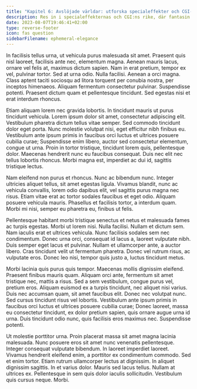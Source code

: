 ```yaml
---
title: "Kapitel 6: Avslöjade världar: utforska specialeffekter och CGI-underverk"
description: Res in i specialeffekternas och CGI:ns rike, där fantasin inte vet några gränser.
date: 2023-08-07T19:46:41+02:00
type: reverse-footer
icon: fas question
sidebarFilename: ephemeral-elegance
---
```

In facilisis tellus urna, ut vehicula purus malesuada sit amet. Praesent quis nisl laoreet, facilisis ante nec, elementum magna. Aenean mauris lacus, ornare vel felis at, maximus dictum sapien. Nam in erat pretium, tempor ex vel, pulvinar tortor. Sed at urna odio. Nulla facilisi. Aenean a orci magna. Class aptent taciti sociosqu ad litora torquent per conubia nostra, per inceptos himenaeos. Aliquam fermentum consectetur pulvinar. Suspendisse potenti. Praesent dictum quam et pellentesque tincidunt. Sed egestas nisi et erat interdum rhoncus.

Etiam aliquam lorem nec gravida lobortis. In tincidunt mauris ut purus tincidunt vehicula. Lorem ipsum dolor sit amet, consectetur adipiscing elit. Vestibulum pharetra dictum tellus vitae semper. Sed commodo tincidunt dolor eget porta. Nunc molestie volutpat nisi, eget efficitur nibh finibus eu. Vestibulum ante ipsum primis in faucibus orci luctus et ultrices posuere cubilia curae; Suspendisse enim libero, auctor sed consectetur elementum, congue ut urna. Proin in tortor tristique, tincidunt lorem quis, pellentesque dolor. Maecenas hendrerit nunc eu faucibus consequat. Duis nec elit nec tellus lobortis rhoncus. Morbi magna est, imperdiet ac dui id, sagittis tristique lectus.

Nam eleifend non purus et rhoncus. Nunc ac bibendum nunc. Integer ultricies aliquet tellus, sit amet egestas ligula. Vivamus blandit, nunc ac vehicula convallis, lorem odio dapibus elit, vel sagittis purus magna nec risus. Etiam vitae erat ac tortor sodales faucibus et eget odio. Aliquam posuere vehicula mauris. Phasellus et facilisis tortor, a interdum quam. Morbi mi nisi, semper eu pharetra eu, finibus ut felis.

Pellentesque habitant morbi tristique senectus et netus et malesuada fames ac turpis egestas. Morbi ut lorem nisi. Nulla facilisi. Nullam et dictum sem. Nam iaculis erat et ultrices vehicula. Nunc facilisis sodales sem nec condimentum. Donec urna orci, consequat id lacus a, laoreet vulputate nibh. Duis semper eget lacus et pulvinar. Nullam et ullamcorper ante, a auctor libero. Cras tincidunt velit ut fermentum pharetra. Donec vel rutrum risus, ac vulputate eros. Donec leo nisi, tempor quis justo a, luctus tincidunt metus.

Morbi lacinia quis purus quis tempor. Maecenas mollis dignissim eleifend. Praesent finibus mauris quam. Aliquam orci ante, fermentum sit amet tristique nec, mattis a risus. Sed a sem vestibulum, congue purus vel, pretium eros. Aliquam euismod ex a turpis tincidunt, nec aliquet nisi varius. Duis nec accumsan quam, sit amet faucibus elit. Donec nec volutpat nunc. Sed cursus tincidunt risus vel lobortis. Vestibulum ante ipsum primis in faucibus orci luctus et ultrices posuere cubilia curae; Donec laoreet, massa eu consectetur tincidunt, ex dolor pretium sapien, quis ornare augue urna id urna. Duis tincidunt odio nunc, quis facilisis eros maximus nec. Suspendisse potenti.

Ut molestie porttitor urna. Proin placerat massa sit amet magna lacinia malesuada. Nunc posuere eros sit amet nunc venenatis pellentesque. Integer consequat vulputate bibendum. In laoreet imperdiet laoreet. Vivamus hendrerit eleifend enim, a porttitor ex condimentum commodo. Sed et enim tortor. Etiam rutrum ullamcorper lectus at dignissim. In aliquet dignissim sagittis. In et varius dolor. Mauris sed lacus tellus. Nullam at ultrices ex. Pellentesque in sem quis dolor iaculis sollicitudin. Vestibulum quis cursus neque. Morbi.